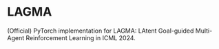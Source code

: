 # LAGMA
(Official) PyTorch implementation for LAGMA: LAtent Goal-guided Multi-Agent Reinforcement Learning in ICML 2024.
